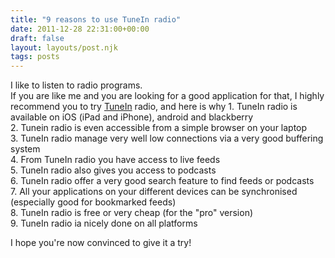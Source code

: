 ```yaml
---
title: "9 reasons to use TuneIn radio"
date: 2011-12-28 22:31:00+00:00
draft: false
layout: layouts/post.njk
tags: posts
---
```


I like to listen to radio programs.  
If you are like me and you are looking for a good application for that, I highly recommend you to try [TuneIn](http://tunein.com/) radio, and here is why  1. TuneIn radio is available on iOS (iPad and iPhone), android and blackberry  
  2. Tunein radio is even accessible from a simple browser on your laptop  
  3. TuneIn radio manage very well low connections via a very good buffering system  
  4. From TuneIn radio you have access to live feeds  
  5. TuneIn radio also gives you access to podcasts  
  6. TuneIn radio offer a very good search feature to find feeds or podcasts  
  7. All your applications on your different devices can be synchronised (especially good for bookmarked feeds)  
  8. TuneIn radio is free or very cheap (for the "pro" version)  
  9. TuneIn radio ia nicely done on all platforms  


I hope you're now convinced to give it a try!
